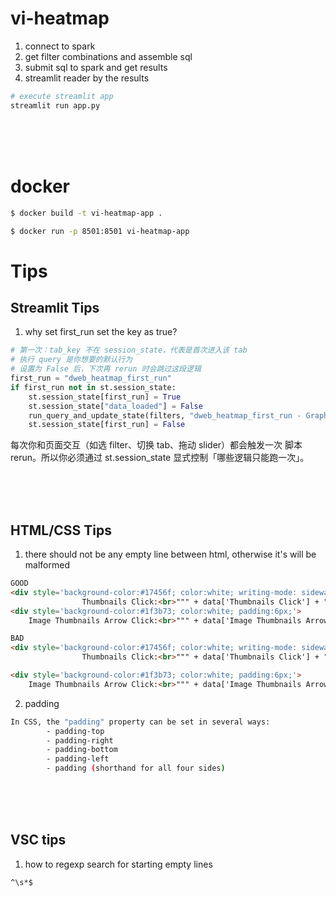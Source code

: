 # vi-heatmap


1. connect to spark
2. get filter combinations and assemble sql
3. submit sql to spark and get results
4. streamlit reader by the results


```bash
# execute streamlit app
streamlit run app.py
```

<br><br><br>


# docker
```bash
$ docker build -t vi-heatmap-app .

$ docker run -p 8501:8501 vi-heatmap-app

```


# Tips

## Streamlit Tips
1. why set first_run set the key as true?
```python
# 第一次：tab_key 不在 session_state，代表是首次进入该 tab
# 执行 query 是你想要的默认行为
# 设置为 False 后，下次再 rerun 时会跳过这段逻辑
first_run = "dweb_heatmap_first_run"
if first_run not in st.session_state:
    st.session_state[first_run] = True
    st.session_state["data_loaded"] = False
    run_query_and_update_state(filters, "dweb_heatmap_first_run - Graph rendering in progress...")
    st.session_state[first_run] = False


```

每次你和页面交互（如选 filter、切换 tab、拖动 slider）都会触发一次 脚本 rerun。所以你必须通过 st.session_state 显式控制「哪些逻辑只能跑一次」。




<br><br><br>

## HTML/CSS Tips
1. there should not be any empty line between html, otherwise it's will be malformed
```html
GOOD
<div style='background-color:#17456f; color:white; writing-mode: sideways-lr; text-align:right; padding:10px;'>
                Thumbnails Click:<br>""" + data['Thumbnails Click'] + """</div>
<div style='background-color:#1f3b73; color:white; padding:6px;'>
    Image Thumbnails Arrow Click:<br>""" + data['Image Thumbnails Arrow Click'] + """</div>

BAD
<div style='background-color:#17456f; color:white; writing-mode: sideways-lr; text-align:right; padding:10px;'>
                Thumbnails Click:<br>""" + data['Thumbnails Click'] + """</div>

<div style='background-color:#1f3b73; color:white; padding:6px;'>
    Image Thumbnails Arrow Click:<br>""" + data['Image Thumbnails Arrow Click'] + """</div>
```

2. padding
```bash
In CSS, the "padding" property can be set in several ways:
        - padding-top
        - padding-right
        - padding-bottom
        - padding-left
        - padding (shorthand for all four sides)
```

<br><br><br>

## VSC tips
1. how to regexp search for starting empty lines
```bash
^\s*$
```